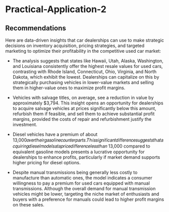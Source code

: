 # Practical-Application-2


## Recommendations

Here are data-driven insights that car dealerships can use to make strategic decisions on inventory acquisition, pricing strategies, and targeted marketing to optimize their profitability in the competitive used car market:

- The analysis suggests that states like Hawaii, Utah, Alaska, Washington, and Louisiana consistently offer the highest resale values for used cars, contrasting with Rhode Island, Connecticut, Ohio, Virginia, and North Dakota, which exhibit the lowest. Dealerships can capitalize on this by strategically purchasing vehicles in lower-value markets and selling them in higher-value ones to maximize profit margins.

- Vehicles with salvage titles, on average, see a reduction in value by approximately $3,794. This insight opens an opportunity for dealerships to acquire salvage vehicles at prices significantly below this amount, refurbish them if feasible, and sell them to achieve substantial profit margins, provided the costs of repair and refurbishment justify the investment.

- Diesel vehicles have a premium of about  13,000𝑜𝑣𝑒𝑟𝑡ℎ𝑒𝑖𝑟𝑔𝑎𝑠𝑜𝑙𝑖𝑛𝑒𝑐𝑜𝑢𝑛𝑡𝑒𝑟𝑝𝑎𝑟𝑡𝑠.𝑇ℎ𝑖𝑠𝑠𝑖𝑔𝑛𝑖𝑓𝑖𝑐𝑎𝑛𝑡𝑑𝑖𝑓𝑓𝑒𝑟𝑒𝑛𝑐𝑒𝑠𝑢𝑔𝑔𝑒𝑠𝑡𝑠𝑡ℎ𝑎𝑡𝑎𝑐𝑞𝑢𝑖𝑟𝑖𝑛𝑔𝑑𝑖𝑒𝑠𝑒𝑙𝑚𝑜𝑑𝑒𝑙𝑠𝑎𝑡𝑎𝑝𝑟𝑖𝑐𝑒𝑑𝑖𝑓𝑓𝑒𝑟𝑒𝑛𝑐𝑒𝑙𝑒𝑠𝑠𝑡ℎ𝑎𝑛
 13,000 compared to equivalent gasoline models presents a lucrative opportunity for dealerships to enhance profits, particularly if market demand supports higher pricing for diesel options.

- Despite manual transmissions being generally less costly to manufacture than automatic ones, the model indicates a consumer willingness to pay a premium for used cars equipped with manual transmissions. Although the overall demand for manual transmission vehicles might be lower, targeting the niche market of enthusiasts and buyers with a preference for manuals could lead to higher profit margins on these sales.
